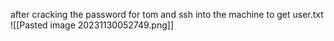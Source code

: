 after cracking the password for tom and ssh into the machine to get user.txt
![[Pasted image 20231130052749.png]]

